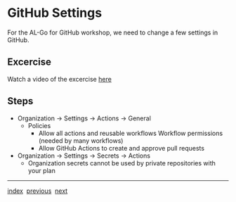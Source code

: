 # GitHub Settings
For the AL-Go for GitHub workshop, we need to change a few settings in GitHub.

## Excercise
Watch a video of the excercise [here](https://youtu.be/1WliqmobdtM)

## Steps
- Organization -> Settings -> Actions -> General
  - Policies
    - Allow all actions and reusable workflows
Workflow permissions (needed by many workflows)
    - Allow GitHub Actions to create and approve pull requests
- Organization -> Settings -> Secrets -> Actions
  - Organization secrets cannot be used by private repositories with your plan

---
[index](index.md)&nbsp;&nbsp;[previous](Runners.md)&nbsp;&nbsp;[next](CreateYourFirstRepo.md)